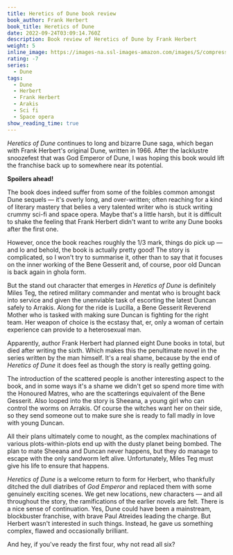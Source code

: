 ```yaml
---
title: Heretics of Dune book review
book_author: Frank Herbert
book_title: Heretics of Dune
date: 2022-09-24T03:09:14.760Z
description: Book review of Heretics of Dune by Frank Herbert
weight: 5
inline_image: https://images-na.ssl-images-amazon.com/images/S/compressed.photo.goodreads.com/books/1564027750i/44492287.jpg
rating: -7
series:
  - Dune
tags:
  - Dune
  - Herbert
  - Frank Herbert
  - Arakis
  - Sci fi
  - Space opera
show_reading_time: true
---
```

*Heretics of Dune* continues to long and bizarre Dune saga, which began with Frank Herbert's original Dune, written in 1966. After the lacklustre snoozefest that was God Emperor of Dune, I was hoping this book would lift the franchise back up to somewhere near its potential.

**Spoilers ahead!**

<!-- more -->

The book does indeed suffer from some of the foibles common amongst Dune sequels — it's overly long, and over-written; often reaching for a kind of literary mastery that belies a very talented writer who is stuck writing crummy sci-fi and space opera. Maybe that's a little harsh, but it is difficult to shake the feeling that Frank Herbert didn't want to write any Dune books after the first one.

However, once the book reaches roughly the 1/3 mark, things do pick up  — and lo and behold, the book is actually pretty good! The story is complicated, so I won't try to summarise it, other than to say that it focuses on the inner working of the Bene Gesserit and, of course, poor old Duncan is back again in ghola form.

But the stand out character that emerges in *Heretics of Dune* is definitely Miles Teg, the retired military commander and mentat who is brought back into service and given the unenviable task of escorting the latest Duncan safely to Arrakis. Along for the ride is Lucilla, a Bene Gesserit Reverend Mother who is tasked with making sure Duncan is fighting for the right team. Her weapon of choice is the ecstasy that, er, only a woman of certain experience can provide to a heterosexual man. 

Apparently, author Frank Herbert had planned eight Dune books in total, but died after writing the sixth. Which makes this the penultimate novel in the series written by the man himself. It's a real shame, because by the end of *Heretics of Dune* it does feel as though the story is really getting going.

The introduction of the scattered people is another interesting aspect to the book, and in some ways it's a shame we didn't get so spend more time with the Honoured Matres, who are the scatterings equivalent of the Bene Gesserit. Also looped into the story is Sheeana, a young girl who can control the worms on Arrakis. Of course the witches want her on their side, so they send someone out to make sure she is ready to fall madly in love with young Duncan.

All their plans ultimately come to nought, as the complex machinations of various plots-within-plots end up with the dusty planet being bombed. The plan to mate Sheeana and Duncan never happens, but they do manage to escape with the only sandworm left alive. Unfortunately, Miles Teg must give his life to ensure that happens.

*Heretics of Dune* is a welcome return to form for Herbert, who thankfully ditched the dull diatribes of *God Emperor* and replaced them with some genuinely exciting scenes. We get new locations, new characters — and all throughout the story, the ramifications of the earlier novels are felt. There is a nice sense of continuation. Yes, Dune could have been a mainstream, blockbuster franchise, with brave Paul Atreides leading the charge. But Herbert wasn't interested in such things. Instead, he gave us something complex, flawed and occasionally brilliant. 

And hey, if you've ready the first four, why not read all six?